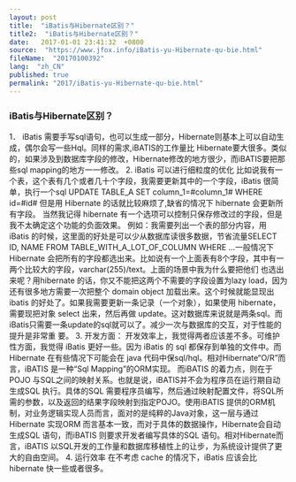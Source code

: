 ```yaml
---
layout: post
title:  "iBatis与Hibernate区别？"
title2:  "iBatis与Hibernate区别？"
date:   2017-01-01 23:41:32  +0800
source:  "https://www.jfox.info/iBatis-yu-Hibernate-qu-bie.html"
fileName:  "20170100392"
lang:  "zh_CN"
published: true
permalink: "2017/iBatis-yu-Hibernate-qu-bie.html"
---
```




### iBatis与Hibernate区别？

1． iBatis 需要手写sql语句，也可以生成一部分，Hibernate则基本上可以自动生成，偶尔会写一些Hql。同样的需求,iBATIS的工作量比 Hibernate要大很多。类似的，如果涉及到数据库字段的修改，Hibernate修改的地方很少，而iBATIS要把那些sql mapping的地方一一修改。
2. iBatis 可以进行细粒度的优化
比如说我有一个表，这个表有几个或者几十个字段，我需要更新其中的一个字段，iBatis 很简单，执行一个sql UPDATE TABLE_A SET column_1=#column_1# WHERE id=#id# 但是用 Hibernate 的话就比较麻烦了,缺省的情况下 hibernate 会更新所有字段。 当然我记得 hibernate 有一个选项可以控制只保存修改过的字段，但是我不太确定这个功能的负面效果。
例如：我需要列出一个表的部分内容，用 iBatis 的时候，这里面的好处是可以少从数据库读很多数据，节省流量SELECT ID, NAME FROM TABLE_WITH_A_LOT_OF_COLUMN WHERE …一般情况下Hibernate 会把所有的字段都选出来。比如说有一个上面表有8个字段，其中有一两个比较大的字段，varchar(255)/text。上面的场景中我为什么要把他们 也选出来呢？用hibernate 的话，你又不能把这两个不需要的字段设置为lazy load，因为还有很多地方需要一次把整个 domain object 加载出来。这个时候就能显现出ibatis 的好处了。如果我需要更新一条记录（一个对象），如果使用 hibernate，需要现把对象 select 出来，然后再做 update。这对数据库来说就是两条sql。而iBatis只需要一条update的sql就可以了。减少一次与数据库的交互，对于性能的提升是非常重 要。
3. 开发方面：
开发效率上，我觉得两者应该差不多。可维护性方面，我觉得 iBatis 更好一些。因为 iBatis 的 sql 都保存到单独的文件中。而 Hibernate 在有些情况下可能会在 java 代码中保sql/hql。相对Hibernate“O/R”而言，iBATIS 是一种“Sql Mapping”的ORM实现。 而iBATIS 的着力点，则在于POJO 与SQL之间的映射关系。也就是说，iBATIS并不会为程序员在运行期自动生成SQL 执行。具体的SQL 需要程序员编写，然后通过映射配置文件，将SQL所需的参数，以及返回的结果字段映射到指定POJO。使用iBATIS 提供的ORM机制，对业务逻辑实现人员而言，面对的是纯粹的Java对象，这一层与通过Hibernate 实现ORM 而言基本一致，而对于具体的数据操作，Hibernate会自动生成SQL 语句，而iBATIS 则要求开发者编写具体的SQL 语句。相对Hibernate而言，iBATIS 以SQL开发的工作量和数据库移植性上的让步，为系统设计提供了更大的自由空间。
4. 运行效率
在不考虑 cache 的情况下，iBatis 应该会比hibernate 快一些或者很多。
